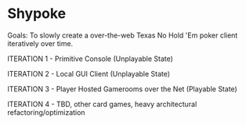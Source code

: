 # Shypoke
Goals: To slowly create a over-the-web Texas No Hold 'Em poker client iteratively over time.

ITERATION 1 - Primitive Console (Unplayable State)

ITERATION 2 - Local GUI Client (Unplayable State)

ITERATION 3 - Player Hosted Gamerooms over the Net (Playable State)

ITERATION 4 - TBD, other card games, heavy architectural refactoring/optimization
